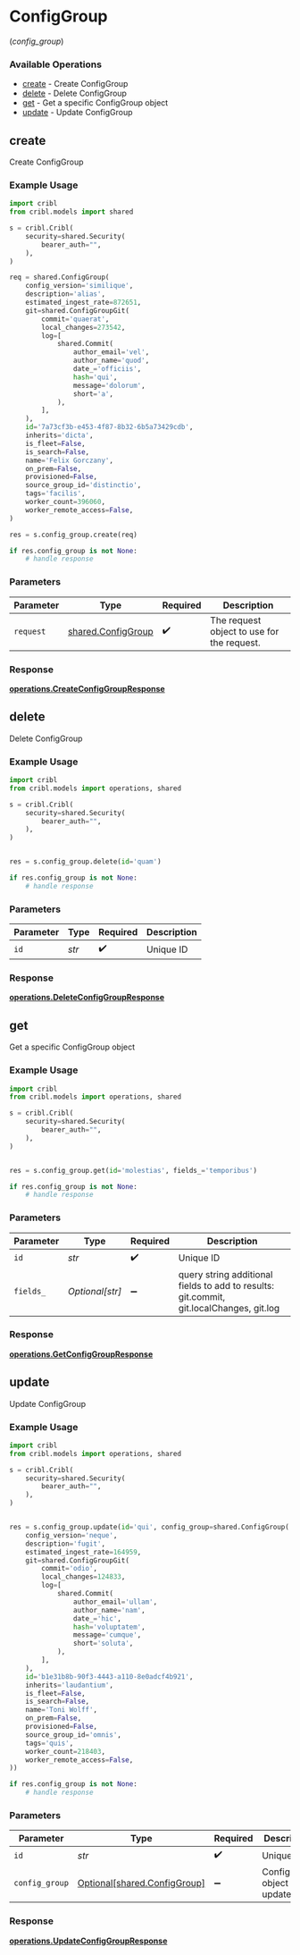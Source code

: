 # ConfigGroup
(*config_group*)

### Available Operations

* [create](#create) - Create ConfigGroup
* [delete](#delete) - Delete ConfigGroup
* [get](#get) - Get a specific ConfigGroup object
* [update](#update) - Update ConfigGroup

## create

Create ConfigGroup

### Example Usage

```python
import cribl
from cribl.models import shared

s = cribl.Cribl(
    security=shared.Security(
        bearer_auth="",
    ),
)

req = shared.ConfigGroup(
    config_version='similique',
    description='alias',
    estimated_ingest_rate=872651,
    git=shared.ConfigGroupGit(
        commit='quaerat',
        local_changes=273542,
        log=[
            shared.Commit(
                author_email='vel',
                author_name='quod',
                date_='officiis',
                hash='qui',
                message='dolorum',
                short='a',
            ),
        ],
    ),
    id='7a73cf3b-e453-4f87-8b32-6b5a73429cdb',
    inherits='dicta',
    is_fleet=False,
    is_search=False,
    name='Felix Gorczany',
    on_prem=False,
    provisioned=False,
    source_group_id='distinctio',
    tags='facilis',
    worker_count=396060,
    worker_remote_access=False,
)

res = s.config_group.create(req)

if res.config_group is not None:
    # handle response
```

### Parameters

| Parameter                                                | Type                                                     | Required                                                 | Description                                              |
| -------------------------------------------------------- | -------------------------------------------------------- | -------------------------------------------------------- | -------------------------------------------------------- |
| `request`                                                | [shared.ConfigGroup](../../models/shared/configgroup.md) | :heavy_check_mark:                                       | The request object to use for the request.               |


### Response

**[operations.CreateConfigGroupResponse](../../models/operations/createconfiggroupresponse.md)**


## delete

Delete ConfigGroup

### Example Usage

```python
import cribl
from cribl.models import operations, shared

s = cribl.Cribl(
    security=shared.Security(
        bearer_auth="",
    ),
)


res = s.config_group.delete(id='quam')

if res.config_group is not None:
    # handle response
```

### Parameters

| Parameter          | Type               | Required           | Description        |
| ------------------ | ------------------ | ------------------ | ------------------ |
| `id`               | *str*              | :heavy_check_mark: | Unique ID          |


### Response

**[operations.DeleteConfigGroupResponse](../../models/operations/deleteconfiggroupresponse.md)**


## get

Get a specific ConfigGroup object

### Example Usage

```python
import cribl
from cribl.models import operations, shared

s = cribl.Cribl(
    security=shared.Security(
        bearer_auth="",
    ),
)


res = s.config_group.get(id='molestias', fields_='temporibus')

if res.config_group is not None:
    # handle response
```

### Parameters

| Parameter                                                                               | Type                                                                                    | Required                                                                                | Description                                                                             |
| --------------------------------------------------------------------------------------- | --------------------------------------------------------------------------------------- | --------------------------------------------------------------------------------------- | --------------------------------------------------------------------------------------- |
| `id`                                                                                    | *str*                                                                                   | :heavy_check_mark:                                                                      | Unique ID                                                                               |
| `fields_`                                                                               | *Optional[str]*                                                                         | :heavy_minus_sign:                                                                      | query string additional fields to add to results: git.commit, git.localChanges, git.log |


### Response

**[operations.GetConfigGroupResponse](../../models/operations/getconfiggroupresponse.md)**


## update

Update ConfigGroup

### Example Usage

```python
import cribl
from cribl.models import operations, shared

s = cribl.Cribl(
    security=shared.Security(
        bearer_auth="",
    ),
)


res = s.config_group.update(id='qui', config_group=shared.ConfigGroup(
    config_version='neque',
    description='fugit',
    estimated_ingest_rate=164959,
    git=shared.ConfigGroupGit(
        commit='odio',
        local_changes=124833,
        log=[
            shared.Commit(
                author_email='ullam',
                author_name='nam',
                date_='hic',
                hash='voluptatem',
                message='cumque',
                short='soluta',
            ),
        ],
    ),
    id='b1e31b8b-90f3-4443-a110-8e0adcf4b921',
    inherits='laudantium',
    is_fleet=False,
    is_search=False,
    name='Toni Wolff',
    on_prem=False,
    provisioned=False,
    source_group_id='omnis',
    tags='quis',
    worker_count=218403,
    worker_remote_access=False,
))

if res.config_group is not None:
    # handle response
```

### Parameters

| Parameter                                                          | Type                                                               | Required                                                           | Description                                                        |
| ------------------------------------------------------------------ | ------------------------------------------------------------------ | ------------------------------------------------------------------ | ------------------------------------------------------------------ |
| `id`                                                               | *str*                                                              | :heavy_check_mark:                                                 | Unique ID                                                          |
| `config_group`                                                     | [Optional[shared.ConfigGroup]](../../models/shared/configgroup.md) | :heavy_minus_sign:                                                 | ConfigGroup object to be updated                                   |


### Response

**[operations.UpdateConfigGroupResponse](../../models/operations/updateconfiggroupresponse.md)**

